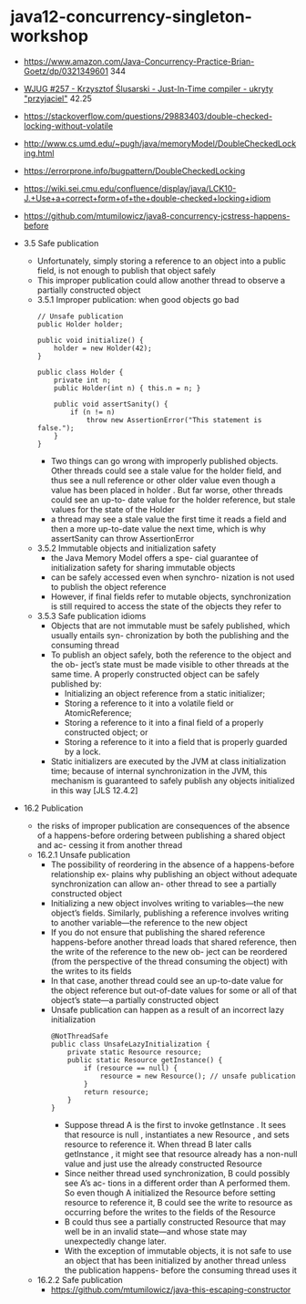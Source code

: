 # java12-concurrency-singleton-workshop

* https://www.amazon.com/Java-Concurrency-Practice-Brian-Goetz/dp/0321349601 344
* [WJUG #257 - Krzysztof Ślusarski - Just-In-Time compiler - ukryty "przyjaciel"](https://www.youtube.com/watch?v=f8zaYDJctTA) 42.25
* https://stackoverflow.com/questions/29883403/double-checked-locking-without-volatile
* http://www.cs.umd.edu/~pugh/java/memoryModel/DoubleCheckedLocking.html
* https://errorprone.info/bugpattern/DoubleCheckedLocking
* https://wiki.sei.cmu.edu/confluence/display/java/LCK10-J.+Use+a+correct+form+of+the+double-checked+locking+idiom
* https://github.com/mtumilowicz/java8-concurrency-jcstress-happens-before

* 3.5 Safe publication
    * Unfortunately, simply storing a reference to an object into a public
      field, is not enough to publish that object safely
    * This improper publication could allow another thread to observe
      a partially constructed object
    * 3.5.1 Improper publication: when good objects go bad
        ```
        // Unsafe publication
        public Holder holder;
        
        public void initialize() {
            holder = new Holder(42);
        }
        
        public class Holder {
            private int n;
            public Holder(int n) { this.n = n; }
            
            public void assertSanity() {
                if (n != n)
                    throw new AssertionError("This statement is false.");
            }
        }
        
        ```
        * Two things can go wrong
          with improperly published objects. Other threads could see a stale value for the
          holder field, and thus see a null reference or other older value even though a
          value has been placed in holder . But far worse, other threads could see an up-to-
          date value for the holder reference, but stale values for the state of the Holder
        * a thread may see a stale value the first time
          it reads a field and then a more up-to-date value the next time, which is why
          assertSanity can throw AssertionError
    * 3.5.2 Immutable objects and initialization safety
        * the Java Memory Model offers a spe-
          cial guarantee of initialization safety for sharing immutable objects
        *  can be safely accessed even when synchro-
          nization is not used to publish the object reference
        * However, if final fields refer to mutable objects, synchronization is still required
          to access the state of the objects they refer to
    * 3.5.3 Safe publication idioms
        * Objects that are not immutable must be safely published, which usually entails syn-
          chronization by both the publishing and the consuming thread
        * To publish an object safely, both the reference to the object and the ob-
          ject’s state must be made visible to other threads at the same time. A
          properly constructed object can be safely published by:
          * Initializing an object reference from a static initializer;
          * Storing a reference to it into a volatile field or AtomicReference;
          * Storing a reference to it into a final field of a properly constructed
          object; or
          * Storing a reference to it into a field that is properly guarded by a
          lock.
        * Static initializers are executed by the JVM at class initialization time; because
          of internal synchronization in the JVM, this mechanism is guaranteed to safely
          publish any objects initialized in this way [JLS 12.4.2]
        

* 16.2 Publication
    * the risks of improper publication are consequences of the
      absence of a happens-before ordering between publishing a shared object and ac-
      cessing it from another thread
    * 16.2.1 Unsafe publication
        * The possibility of reordering in the absence of a happens-before relationship ex-
          plains why publishing an object without adequate synchronization can allow an-
          other thread to see a partially constructed object
        * Initializing a new
          object involves writing to variables—the new object’s fields. Similarly, publishing
          a reference involves writing to another variable—the reference to the new object
        * If you do not ensure that publishing the shared reference happens-before another
          thread loads that shared reference, then the write of the reference to the new ob-
          ject can be reordered (from the perspective of the thread consuming the object)
          with the writes to its fields
        * In that case, another thread could see an up-to-date
          value for the object reference but out-of-date values for some or all of that object’s
          state—a partially constructed object
        * Unsafe publication can happen as a result of an incorrect lazy initialization
            ```
            @NotThreadSafe
            public class UnsafeLazyInitialization {
                private static Resource resource;
                public static Resource getInstance() {
                    if (resource == null) {
                        resource = new Resource(); // unsafe publication
                    }
                    return resource;
                }
            }
            ```
            * Suppose thread A is the first to invoke getInstance . It sees that resource is
              null , instantiates a new Resource , and sets resource to reference it. When thread
              B later calls getInstance , it might see that resource already has a non-null value
              and just use the already constructed Resource
            * Since neither thread used synchronization, B could possibly see A’s ac-
              tions in a different order than A performed them. So even though A initialized
              the Resource before setting resource to reference it, B could see the write to
              resource as occurring before the writes to the fields of the Resource
            * B could thus
              see a partially constructed Resource that may well be in an invalid state—and
              whose state may unexpectedly change later.
            * With the exception of immutable objects, it is not safe to use an object that
              has been initialized by another thread unless the publication happens-
              before the consuming thread uses it
    * 16.2.2 Safe publication
        * https://github.com/mtumilowicz/java-this-escaping-constructor